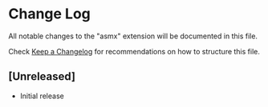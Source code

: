 # Change Log

All notable changes to the "asmx" extension will be documented in this file.

Check [Keep a Changelog](http://keepachangelog.com/) for recommendations on how to structure this file.

## [Unreleased]

- Initial release